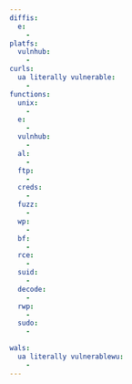 ```yaml
---
diffis:
  e:
    -
platfs:
  vulnhub:
    -
curls:
  ua literally vulnerable:
    -
functions:
  unix:
    -
  e:
    -
  vulnhub:
    -
  al:
    -
  ftp:
    -
  creds:
    -
  fuzz:
    -
  wp:
    -
  bf:
    -
  rce:
    -
  suid:
    -
  decode:
    -
  rwp:
    -
  sudo:
    -

wals:
  ua literally vulnerablewu:
    -
---
```

